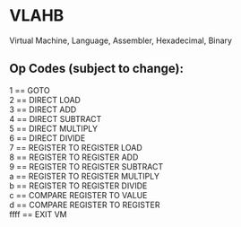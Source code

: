# VLAHB
Virtual Machine, Language, Assembler, Hexadecimal, Binary

## Op Codes (subject to change):
1    == GOTO <br>
2    == DIRECT LOAD <br>
3    == DIRECT ADD <br>
4    == DIRECT SUBTRACT <br>
5    == DIRECT MULTIPLY <br>
6    == DIRECT DIVIDE <br>
7    == REGISTER TO REGISTER LOAD <br>
8    == REGISTER TO REGISTER ADD <br>
9    == REGISTER TO REGISTER SUBTRACT <br>
a    == REGISTER TO REGISTER MULTIPLY <br>
b    == REGISTER TO REGISTER DIVIDE <br>
c    == COMPARE REGISTER TO VALUE <br>
d    == COMPARE REGISTER TO REGISTER <br>
ffff == EXIT VM <br>
